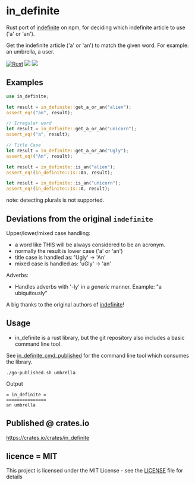 # in_definite
Rust port of [indefinite](https://www.npmjs.com/package/indefinite) on npm, for deciding which indefinite article to use ('a' or 'an').

Get the indefinite article ('a' or 'an') to match the given word. For example: an umbrella, a user.

[![Rust](https://img.shields.io/badge/rust-1.37.0%2B-blue.svg?maxAge=3600)](https://github.com/mrseanryan/in_definite)
[![](https://img.shields.io/crates/v/in_definite.svg)](https://crates.io/crates/in_definite)
[![](https://docs.rs/in_definite/badge.svg)](https://docs.rs/in_definite)


## Examples

```rust
use in_definite;

let result = in_definite::get_a_or_an("alien");
assert_eq!("an", result);
```

```rust
// Irregular word
let result = in_definite::get_a_or_an("unicorn");
assert_eq!("a", result);
```

```rust
// Title Case
let result = in_definite::get_a_or_an("Ugly");
assert_eq!("An", result);
```

```rust
let result = in_definite::is_an("alien");
assert_eq!(in_definite::Is::An, result);
```

```rust
let result = in_definite::is_an("unicorn");
assert_eq!(in_definite::Is::A, result);
```

note: detecting plurals is not supported.

## Deviations from the original `indefinite`

Upper/lower/mixed case handling: 
- a word like THIS will be always considered to be an acronym.
- normally the result is lower case ('a' or 'an')
- title case is handled as: 'Ugly' -> 'An'
- mixed case is handled as: 'uGly' -> 'an'

Adverbs:
- Handles adverbs with '-ly' in a *generic* manner. Example: "a ubiquitously"

A big thanks to the original authors of [indefinite](https://www.npmjs.com/package/indefinite)!

## Usage

- in_definite is a rust library, but the git repository also includes a basic command line tool.

See [in_definite_cmd_published](https://github.com/mrseanryan/in_definite/blob/master/tests_e2e/in_definite_cmd_published/) for the command line tool which consumes the library.

```
./go-published.sh umbrella
```

Output

```
= in_definite =
===============
an umbrella
```

## Published @ crates.io

https://crates.io/crates/in_definite

## licence = MIT

This project is licensed under the MIT License - see the [LICENSE](LICENSE) file for details

